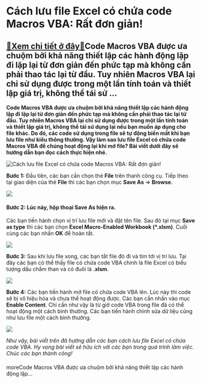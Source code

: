 Cách lưu file Excel có chứa code Macros VBA: Rất đơn giản!
==========================================================

[:gift:Xem chi tiết ở đây:gift:](https://hddtvn.com/cach-luu-file-excel-co-chua-code-macros-vba-rat-don-gian/)Code Macros VBA được ưa chuộm bởi khả năng thiết lập các hành động lặp đi lặp lại từ đơn giản đến phức tạp mà không cần phải thao tác lại từ đầu. Tuy nhiên Macros VBA lại chỉ sử dụng được trong một lần tính toán và thiết lập giá trị, không thể tái sử …
------------------------------------------------------------------------------------------------------------------------------------------------------------------------------------------------------------------------------------------------------------

**Code Macros VBA được ưa chuộm bởi khả năng thiết lập các hành động lặp đi lặp lại từ đơn giản đến phức tạp mà không cần phải thao tác lại từ đầu. Tuy nhiên Macros VBA lại chỉ sử dụng được trong một lần tính toán và thiết lập giá trị, không thể tái sử dụng lại nếu bạn muốn áp dụng cho file khác. Do đó, các code sử dụng trong file sẽ tự động biến mất khi bạn lưu file như kiểu thông thường. Vậy làm sao lưu file Excel có chứa code Macros VBA để chúng hoạt động lại khi mở file? Bài viết dưới đây sẽ hướng dẫn bạn đọc cách thực hiện nhé.**


![Cách lưu file Excel có chứa code Macros VBA: Rất đơn giản!](https://hddtvn.com/wp-content/uploads/2021/01/luu-excel-vba.png)


**Bước 1:** Đầu tiên, các bạn cần chọn thẻ **File** trên thanh công cụ. Tiếp theo tại giao diện của thẻ **File** thì các bạn chọn mục **Save As** => **Browse**.


![](https://hddtvn.com/wp-content/uploads/2021/01/18.png)


#### **Bước 2:** Lúc này, hộp thoại Save As hiện ra.


Các bạn tiến hành chọn vị trí lưu file mới và đặt tên file. Sau đó tại mục **Save as type** thì các bạn chọn **Excel Macro-Enabled Workbook (*.xlsm)**. Cuối cùng các bạn nhấn **OK** để hoàn tất.


![](https://hddtvn.com/wp-content/uploads/2021/01/19.png)


**Bước 3:** Sau khi lưu file xong, các bạn tắt file đó đi và tìm tới vị trí lưu. Tại đây các bạn có thể thấy file có chứa code VBA chính là file Excel có biểu tượng dấu chấm than và có đuôi là **.xlsm**.


![](https://hddtvn.com/wp-content/uploads/2021/01/20.png)


**Bước 4:** Các bạn tiến hành mở file có chứa code VBA lên. Lúc này thì code sẽ bị vô hiệu hóa và chưa thể hoạt động được. Các bạn cần nhấn vào mục **Enable Content**. Chỉ cần như vậy là từ giờ code VBA trong file đã có thể hoạt động một cách bình thường. Các bạn tiến hành chỉnh sửa dữ liệu cũng như lưu file một cách bình thường.


![](https://hddtvn.com/wp-content/uploads/2021/01/21.png)


*Như vậy, bài viết trên đã hướng dẫn các bạn cách lưu file Excel có chứa code VBA. Hy vọng bài viết sẽ hữu ích với các bạn trong quá trình làm việc. Chúc các bạn thành công!*


#### 


moreCode Macros VBA được ưa chuộm bởi khả năng thiết lập các hành động lặp…

